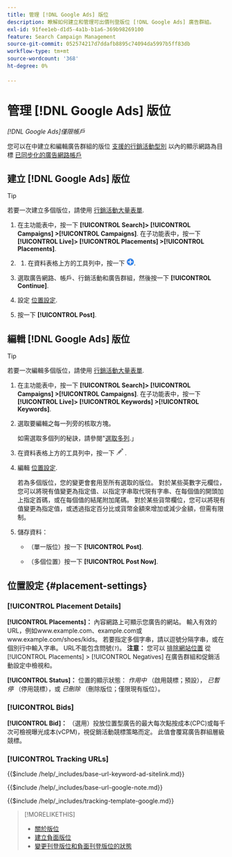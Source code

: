 ```yaml
---
title: 管理 [!DNL Google Ads] 版位
description: 瞭解如何建立和管理可出價刊登版位 [!DNL Google Ads] 廣告群組。
exl-id: 91fee1eb-d1d5-4a1b-b1a6-369b98269100
feature: Search Campaign Management
source-git-commit: 052574217d7ddafb8895c74094da5997b5ff83db
workflow-type: tm+mt
source-wordcount: '368'
ht-degree: 0%

---
```


# 管理 [!DNL Google Ads] 版位

*[!DNL Google Ads]僅限帳戶*

您可以在中建立和編輯廣告群組的版位 [支援的行銷活動型別](/help/search-social-commerce/introduction/supported-inventory.md) 以內的顯示網路為目標 [已同步化的廣告網路帳戶](/help/search-social-commerce/campaign-management/accounts/ad-network-account-about.md)

## 建立 [!DNL Google Ads] 版位

>[!TIP]
>
>若要一次建立多個版位，請使用 [行銷活動大量表單](/help/search-social-commerce/campaign-management/bulksheets/bulksheet-about.md).

1. 在主功能表中，按一下 **[!UICONTROL Search]> [!UICONTROL Campaigns] >[!UICONTROL Campaigns]**. 在子功能表中，按一下 **[!UICONTROL Live]> [!UICONTROL Placements] >[!UICONTROL Placements]**.

1. 
   1. 在資料表格上方的工具列中，按一下 ![建立](/help/search-social-commerce/assets/add.png "建立").

1. 選取廣告網路、帳戶、行銷活動和廣告群組，然後按一下 **[!UICONTROL Continue]**.

1. 設定 [位置設定](#placement-settings).

1. 按一下 **[!UICONTROL Post]**.

## 編輯 [!DNL Google Ads] 版位

>[!TIP]
>
>若要一次編輯多個版位，請使用 [行銷活動大量表單](/help/search-social-commerce/campaign-management/bulksheets/bulksheet-about.md).

1. 在主功能表中，按一下 **[!UICONTROL Search]> [!UICONTROL Campaigns] >[!UICONTROL Campaigns]**. 在子功能表中，按一下 **[!UICONTROL Live]> [!UICONTROL Keywords] >[!UICONTROL Keywords]**.

1. 選取要編輯之每一列旁的核取方塊。

   如需選取多個列的秘訣，請參閱&quot;[選取多列](/help/search-social-commerce/common-tasks/navigation-editing-selection/multiple-rows-select.md).」

1. 在資料表格上方的工具列中，按一下 ![編輯](/help/search-social-commerce/assets/edit.png "編輯") .

1. 編輯 [位置設定](#placement-settings).

   若為多個版位，您的變更會套用至所有選取的版位。 對於某些英數字元欄位，您可以將現有值變更為指定值、以指定字串取代現有字串、在每個值的開頭加上指定首碼，或在每個值的結尾附加尾碼。 對於某些貨幣欄位，您可以將現有值變更為指定值，或透過指定百分比或貨幣金額來增加或減少金額，但需有限制。

1. 儲存資料：

   * （單一版位）按一下 **[!UICONTROL Post]**.

   * （多個位置）按一下 **[!UICONTROL Post Now]**.

## 位置設定 {#placement-settings}

### [!UICONTROL Placement Details]

**[!UICONTROL Placements]：** 內容網路上可顯示您廣告的網站。 輸入有效的URL，例如www.example.com、example.com或www.example.com/shoes/kids。 若要指定多個字串，請以逗號分隔字串，或在個別行中輸入字串。 URL不能包含問號(`?`)。 **注意：** 您可以 [排除網站位置](placement-negative-create.md) 從 [!UICONTROL Placements] > [!UICONTROL Negatives] 在廣告群組和促銷活動設定中檢視和。

**[!UICONTROL Status]：** 位置的顯示狀態： *作用中* （啟用競標；預設）， *已暫停* （停用競標），或 *已刪除* （刪除版位；僅限現有版位）。

### [!UICONTROL Bids]

**[!UICONTROL Bid]：** （選用）投放位置型廣告的最大每次點按成本(CPC)或每千次可檢視曝光成本(vCPM)，視促銷活動競標策略而定。 此值會覆寫廣告群組層級競標。

<!-- If the placement is in a standard optimized portfolio, then the specified bid is applied for one day. Afterward, the optimization capability places bids according to its own calculations. -->

### [!UICONTROL Tracking URLs]

<!-- **[!UICONTROL Base URL]:** -->

{{$include /help/_includes/base-url-keyword-ad-sitelink.md}}

<!-- note -->

{{$include /help/_includes/base-url-google-note.md}}

<!-- **[!UICONTROL Tracking Template]:** -->

{{$include /help/_includes/tracking-template-google.md}}

>[!MORELIKETHIS]
>
>* [關於版位](placement-about.md)
>* [建立負面版位](placement-negative-create.md)
>* [變更刊登版位和負面刊登版位的狀態](placement-status-edit.md)
